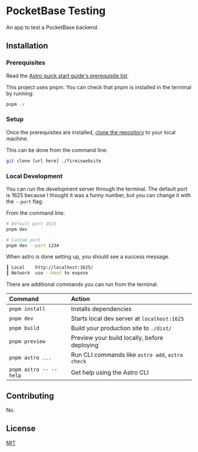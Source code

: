 # PocketBase Testing

An app to test a PocketBase backend.

## Installation

### Prerequisites

Read the [Astro quick start guide's prerequisite list](https://docs.astro.build/en/install/manual/#prerequisites).

This project uses pnpm. You can check that pnpm is installed in the terminal by running:

```bash
pnpm -v
```

### Setup

Once the prerequisites are installed, [clone the repository](https://help.github.com/en/github/creating-cloning-and-archiving-repositories/cloning-a-repository) to your local machine.

This can be done from the command line:

```bash
git clone [url here] ./fireiswebsite
```

### Local Development

You can run the development server through the terminal. The default port is
1625 because I thought it was a funny number, but you can change it with the
`--port` flag.

From the command line:

```bash
# Default port 1625
pnpm dev

# Custom port
pnpm dev --port 1234
```

When astro is done setting up, you should see a success message.

```bash
┃ Local    http://localhost:1625/
┃ Network  use --host to expose
```

There are additional commands you can run from the terminal:

| Command                | Action                                           |
| :--------------------- | :----------------------------------------------- |
| `pnpm install`         | Installs dependencies                            |
| `pnpm dev`             | Starts local dev server at `localhost:1625`      |
| `pnpm build`           | Build your production site to `./dist/`          |
| `pnpm preview`         | Preview your build locally, before deploying     |
| `pnpm astro ...`       | Run CLI commands like `astro add`, `astro check` |
| `pnpm astro -- --help` | Get help using the Astro CLI                     |

## Contributing

No.

## License

[MIT](https://choosealicense.com/licenses/mit/)
